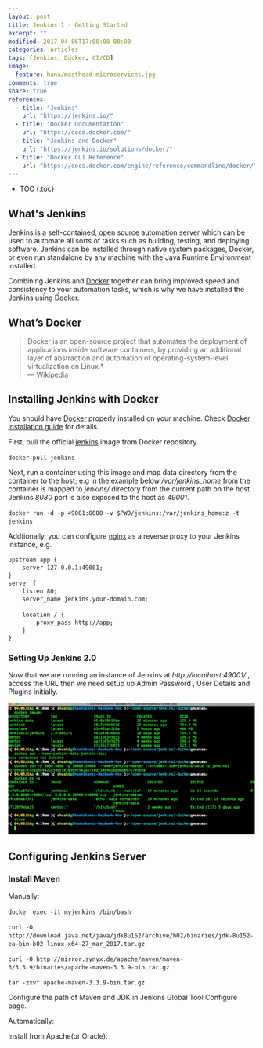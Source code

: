 ```yaml
---
layout: post
title: Jenkins 1 - Getting Started
excerpt: ""
modified: 2017-04-06T17:00:00-00:00
categories: articles
tags: [Jenkins, Docker, CI/CD]
image:
  feature: hana/masthead-microservices.jpg
comments: true
share: true
references:
  - title: "Jenkins"
    url: "https://jenkins.io/"
  - title: "Docker Documentation"
    url: "https://docs.docker.com/"
  - title: "Jenkins and Docker"
    url: "https://jenkins.io/solutions/docker/"
  - title: "Docker CLI Reference"
    url: "https://docs.docker.com/engine/reference/commandline/docker/"
---
```


* TOC
{:toc}

## What's Jenkins

Jenkins is a self-contained, open source automation server which can be used to automate all sorts of tasks such as building, testing, and deploying software. Jenkins can be installed through native system packages, Docker, or even run standalone by any machine with the Java Runtime Environment installed.

Combining Jenkins and [Docker][Docker] together can bring improved speed and consistency to your automation tasks, which is why we have installed the Jenkins using Docker.

## What’s Docker

> Docker is an open-source project that automates the deployment of applications inside software containers, by providing an additional layer of abstraction and automation of operating-system-level virtualization on Linux.* <br/>
> — Wikipedia


## Installing Jenkins with Docker

You should have [Docker][Docker] properly installed on your machine. Check ﻿[Docker installation guide][Docker installation] for details.

First, pull the official [jenkins][jenkins image] image from Docker repository.

`docker pull jenkins`

Next, run a container using this image and map data directory from the container to the host; e.g in the example below */var/jenkins_home* from the container is mapped to *jenkins/* directory from the current path on the host. Jenkins *8080* port is also exposed to the host as *49001*.

`docker run -d -p 49001:8080 -v $PWD/jenkins:/var/jenkins_home:z -t jenkins`

Addtionally, you can configure [nginx][nginx] as a reverse proxy to your Jenkins instance, e.g.

```
upstream app {
    server 127.0.0.1:49001;
}
server {
    listen 80;
    server_name jenkins.your-domain.com;

    location / {
        proxy_pass http://app;
    }
}
```

### Setting Up Jenkins 2.0

Now that we are running an instance of Jenkins at *http://localhost:49001/* , access the URL then we need setup up Admin Password , User Details and Plugins initially.

![Image:Setting Up Jenkins 2.0](/images/cloud/devops/jenkins/jenkins-startup.gif)

## Configuring Jenkins Server

### Install Maven

Manually:

`docker exec -it myjenkins /bin/bash`

`curl -O http://download.java.net/java/jdk8u152/archive/b02/binaries/jdk-8u152-ea-bin-b02-linux-x64-27_mar_2017.tar.gz`

`curl -O http://mirror.synyx.de/apache/maven/maven-3/3.3.9/binaries/apache-maven-3.3.9-bin.tar.gz`

`tar -zxvf apache-maven-3.3.9-bin.tar.gz`

Configure the path of Maven and JDK in Jenkins Global Tool Configure page.

Automatically:

Install from Apache(or Oracle):



[Docker]:http://docker.io/
[Docker installation]:https://docs.docker.com/engine/installation/
[jenkins image]:https://hub.docker.com/_/jenkins/
[nginx]:http://nginx.org/
